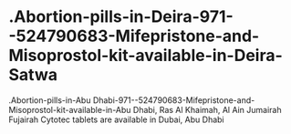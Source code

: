 # .Abortion-pills-in-Deira-971--524790683-Mifepristone-and-Misoprostol-kit-available-in-Deira-Satwa
.Abortion-pills-in-Abu Dhabi-971--524790683-Mifepristone-and-Misoprostol-kit-available-in-Abu Dhabi, Ras Al Khaimah, Al Ain Jumairah Fujairah Cytotec tablets are available in Dubai, Abu Dhabi
